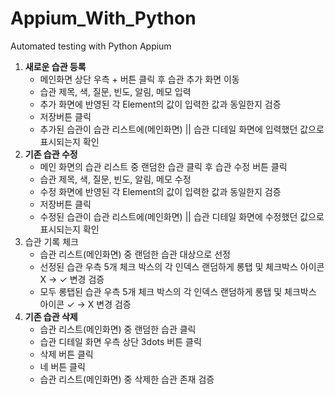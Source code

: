 # Appium_With_Python
Automated testing with Python Appium

1. **새로운 습관 등록**
    - 메인화면 상단 우측 + 버튼 클릭 후 습관 추가 화면 이동
    - 습관 제목, 색, 질문, 빈도, 알림, 메모 입력
    - 추가 화면에 반영된 각 Element의 값이 입력한 값과 동일한지 검증
    - 저장버튼 클릭
    - 추가된 습관이 습관 리스트에(메인화면) || 습관 디테일 화면에 입력했던 값으로 표시되는지 확인
2. **기존 습관 수정**
    - 메인 화면의 습관 리스트 중 랜덤한 습관 클릭 후 습관 수정 버튼 클릭
    - 습관 제목, 색, 질문, 빈도, 알림, 메모 수정
    - 수정 화면에 반영된 각 Element의 값이 입력한 값과 동일한지 검증
    - 저장버튼 클릭
    - 수정된 습관이 습관 리스트에(메인화면) || 습관 디테일 화면에 수정했던 값으로 표시되는지 확인
3. 습관 기록 체크
    - 습관 리스트(메인화면) 중 랜덤한 습관 대상으로 선정
    - 선정된 습관 우측 5개 체크 박스의 각 인덱스 랜덤하게 롱탭 및 체크박스 아이콘 X → ✓ 변경 검증
    - 모두 롱탭된 습관 우측 5개 체크 박스의 각 인덱스 랜덤하게 롱탭 및 체크박스 아이콘 ✓ → X 변경 검증
4. **기존 습관 삭제**
    - 습관 리스트(메인화면) 중 랜덤한 습관 클릭
    - 습관 디테일 화면 우측 상단 3dots 버튼 클릭
    - 삭제 버튼 클릭
    - 네 버튼 클릭
    - 습관 리스트(메인화면) 중 삭제한 습관 존재 검증
